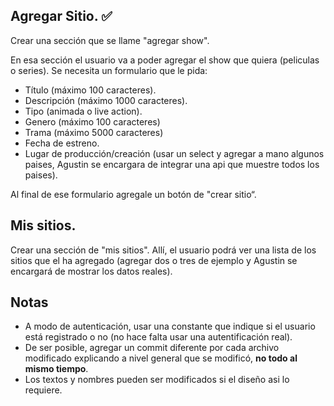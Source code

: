 ## Agregar Sitio. ✅

Crear una sección que se llame "agregar show".

En esa sección el usuario va a poder agregar el show que quiera (peliculas o series). Se necesita un formulario que le pida:

- Título (máximo 100 caracteres).
- Descripción (máximo 1000 caracteres).
- Tipo (animada o live action).
- Genero (máximo 100 caracteres)
- Trama (máximo 5000 caracteres)
- Fecha de estreno.
- Lugar de producción/creación (usar un select y agregar a mano algunos paises, Agustin se encargara de integrar una api que muestre todos los paises).

Al final de ese formulario agregale un botón de "crear sitio“.

## Mis sitios.

Crear una sección de "mis sitios". Allí, el usuario podrá ver una lista de los sitios que el ha agregado (agregar dos o tres de ejemplo y Agustin se encargará de mostrar los datos reales).

## Notas

- A modo de autenticación, usar una constante que indique si el usuario está registrado o no (no hace falta usar una autentificación real).
- De ser posible, agregar un commit diferente por cada archivo modificado explicando a nivel general que se modificó, **no todo al mismo tiempo**.
- Los textos y nombres pueden ser modificados si el diseño asi lo requiere.
